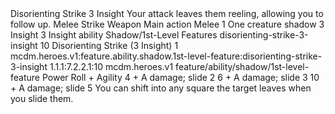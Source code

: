 <ability>
  <name>Disorienting Strike</name>
  <cost>3 Insight</cost>
  <flavor>Your attack leaves them reeling, allowing you to follow up.</flavor>
  <keywords>
    <keyword>Melee</keyword>
    <keyword>Strike</keyword>
    <keyword>Weapon</keyword>
  </keywords>
  <type>Main action</type>
  <distance>Melee 1</distance>
  <target>One creature</target>
  <metadata>
    <class>shadow</class>
    <cost>3 Insight</cost>
    <cost_amount>3</cost_amount>
    <cost_resource>Insight</cost_resource>
    <feature_type>ability</feature_type>
    <file_dpath>Shadow/1st-Level Features</file_dpath>
    <item_id>disorienting-strike-3-insight</item_id>
    <item_index>10</item_index>
    <item_name>Disorienting Strike (3 Insight)</item_name>
    <level>1</level>
    <scc>mcdm.heroes.v1:feature.ability.shadow.1st-level-feature:disorienting-strike-3-insight</scc>
    <scdc>1.1.1:7.2.2.1:10</scdc>
    <source>mcdm.heroes.v1</source>
    <type>feature/ability/shadow/1st-level-feature</type>
  </metadata>
  <effects>
    <effect type="roll">
      <roll>Power Roll + Agility</roll>
      <t1>4 + A damage; slide 2</t1>
      <t2>6 + A damage; slide 3</t2>
      <t3>10 + A damage; slide 5</t3>
    </effect>
    <effect type="mundane">You can shift into any square the target leaves when you slide them.</effect>
  </effects>
</ability>
